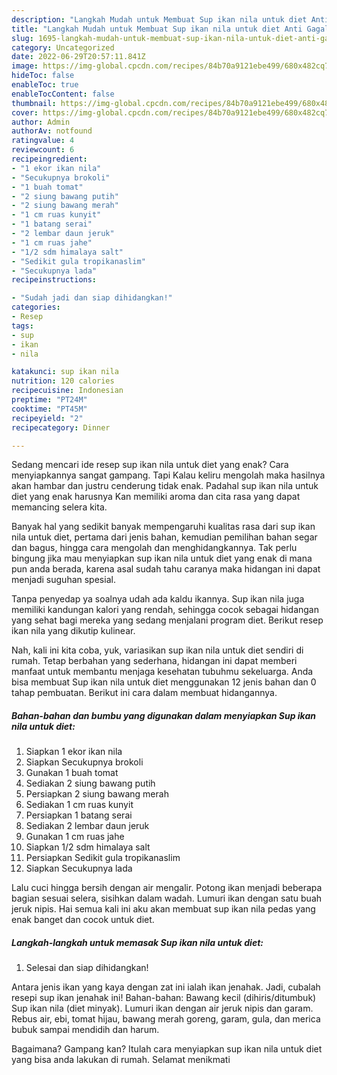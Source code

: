 ```yaml
---
description: "Langkah Mudah untuk Membuat Sup ikan nila untuk diet Anti Gagal"
title: "Langkah Mudah untuk Membuat Sup ikan nila untuk diet Anti Gagal"
slug: 1695-langkah-mudah-untuk-membuat-sup-ikan-nila-untuk-diet-anti-gagal
category: Uncategorized
date: 2022-06-29T20:57:11.841Z
image: https://img-global.cpcdn.com/recipes/84b70a9121ebe499/680x482cq70/sup-ikan-nila-untuk-diet-foto-resep-utama.jpg
hideToc: false
enableToc: true
enableTocContent: false
thumbnail: https://img-global.cpcdn.com/recipes/84b70a9121ebe499/680x482cq70/sup-ikan-nila-untuk-diet-foto-resep-utama.jpg
cover: https://img-global.cpcdn.com/recipes/84b70a9121ebe499/680x482cq70/sup-ikan-nila-untuk-diet-foto-resep-utama.jpg
author: Admin
authorAv: notfound
ratingvalue: 4
reviewcount: 6
recipeingredient:
- "1 ekor ikan nila"
- "Secukupnya brokoli"
- "1 buah tomat"
- "2 siung bawang putih"
- "2 siung bawang merah"
- "1 cm ruas kunyit"
- "1 batang serai"
- "2 lembar daun jeruk"
- "1 cm ruas jahe"
- "1/2 sdm himalaya salt"
- "Sedikit gula tropikanaslim"
- "Secukupnya lada"
recipeinstructions:

- "Sudah jadi dan siap dihidangkan!"
categories:
- Resep
tags:
- sup
- ikan
- nila

katakunci: sup ikan nila 
nutrition: 120 calories
recipecuisine: Indonesian
preptime: "PT24M"
cooktime: "PT45M"
recipeyield: "2"
recipecategory: Dinner

---
```



Sedang mencari ide resep sup ikan nila untuk diet yang enak? Cara menyiapkannya sangat gampang. Tapi Kalau keliru mengolah maka hasilnya akan hambar dan justru cenderung tidak enak. Padahal sup ikan nila untuk diet yang enak harusnya Kan memiliki aroma dan cita rasa yang dapat memancing selera kita.


Banyak hal yang sedikit banyak mempengaruhi kualitas rasa dari sup ikan nila untuk diet, pertama dari jenis bahan, kemudian pemilihan bahan segar dan bagus, hingga cara mengolah dan menghidangkannya. Tak perlu bingung jika mau menyiapkan sup ikan nila untuk diet yang enak di mana pun anda berada, karena asal sudah tahu caranya maka hidangan ini dapat menjadi suguhan spesial.

Tanpa penyedap ya soalnya udah ada kaldu ikannya. Sup ikan nila juga memiliki kandungan kalori yang rendah, sehingga cocok sebagai hidangan yang sehat bagi mereka yang sedang menjalani program diet. Berikut resep ikan nila yang dikutip kulinear.


Nah, kali ini kita coba, yuk, variasikan sup ikan nila untuk diet sendiri di rumah. Tetap berbahan yang sederhana, hidangan ini dapat memberi manfaat untuk membantu menjaga kesehatan tubuhmu sekeluarga. Anda bisa membuat Sup ikan nila untuk diet menggunakan 12 jenis bahan dan 0 tahap pembuatan. Berikut ini cara dalam membuat hidangannya.

<!--inarticleads1-->

##### Bahan-bahan dan bumbu yang digunakan dalam menyiapkan Sup ikan nila untuk diet:

1. Siapkan 1 ekor ikan nila
1. Siapkan Secukupnya brokoli
1. Gunakan 1 buah tomat
1. Sediakan 2 siung bawang putih
1. Persiapkan 2 siung bawang merah
1. Sediakan 1 cm ruas kunyit
1. Persiapkan 1 batang serai
1. Sediakan 2 lembar daun jeruk
1. Gunakan 1 cm ruas jahe
1. Siapkan 1/2 sdm himalaya salt
1. Persiapkan Sedikit gula tropikanaslim
1. Siapkan Secukupnya lada


Lalu cuci hingga bersih dengan air mengalir. Potong ikan menjadi beberapa bagian sesuai selera, sisihkan dalam wadah. Lumuri ikan dengan satu buah jeruk nipis. Hai semua kali ini aku akan membuat sup ikan nila pedas yang enak banget dan cocok untuk diet. 

<!--inarticleads2-->

##### Langkah-langkah untuk memasak Sup ikan nila untuk diet:


1. Selesai dan siap dihidangkan!

Antara jenis ikan yang kaya dengan zat ini ialah ikan jenahak. Jadi, cubalah resepi sup ikan jenahak ini! Bahan-bahan: Bawang kecil (dihiris/ditumbuk) Sup ikan nila (diet minyak). Lumuri ikan dengan air jeruk nipis dan garam. Rebus air, ebi, tomat hijau, bawang merah goreng, garam, gula, dan merica bubuk sampai mendidih dan harum. 

Bagaimana? Gampang kan? Itulah cara menyiapkan sup ikan nila untuk diet yang bisa anda lakukan di rumah. Selamat menikmati
